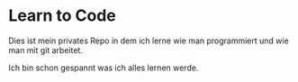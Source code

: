 # Learn to Code
Dies ist mein privates Repo in dem ich lerne wie man programmiert und wie man mit git arbeitet.

Ich bin schon gespannt was ich alles lernen werde.
